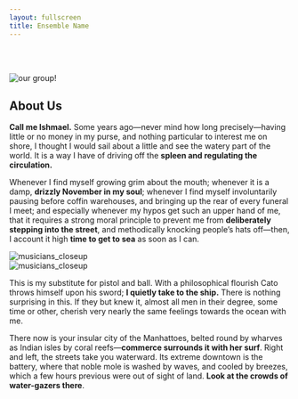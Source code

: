```yaml
---
layout: fullscreen
title: Ensemble Name
---
```


<div style="height: 3rem;"></div>

<img src="{{ site.baseurl }}/assets/img/band.jpeg" alt="our group!" class="full-banner">

## About Us

<div class="text-image-row">
  <div class="text-column">
    <p>
    <strong>Call me Ishmael.</strong> Some years ago—never mind how long precisely—having little or no money in my purse, and nothing particular to interest me on shore, I thought I would sail about a little and see the watery part of the world. It is a way I have of driving off the <strong>spleen and regulating the circulation.</strong>
    </p>
    <p>
    Whenever I find myself growing grim about the mouth; whenever it is a damp, <strong>drizzly November in my soul</strong>; whenever I find myself involuntarily pausing before coffin warehouses, and bringing up the rear of every funeral I meet; and especially whenever my hypos get such an upper hand of me, that it requires a strong moral principle to prevent me from <strong>deliberately stepping into the street</strong>, and methodically knocking people’s hats off—then, I account it high <strong>time to get to sea</strong> as soon as I can. 
    </p>
  </div>
  <div class="image-column">
    <img src="{{ site.baseurl }}/assets/img/vln.jpeg" alt="musicians_closeup" />
  </div>
</div>

<div class="text-image-row">
  <div class="image-column">
    <img src="{{ site.baseurl }}/assets/img/duo.jpeg" alt="musicians_closeup" />
  </div>
  <div class="text-column">
    <p>
    This is my substitute for pistol and ball. With a philosophical flourish Cato throws himself upon his sword; <strong>I quietly take to the ship.</strong> There is nothing surprising in this. If they but knew it, almost all men in their degree, some time or other, cherish very nearly the same feelings towards the ocean with me.
    <p>
    </p>
    There now is your insular city of the Manhattoes, belted round by wharves as Indian isles by coral reefs—<strong>commerce surrounds it with her surf</strong>. Right and left, the streets take you waterward. Its extreme downtown is the battery, where that noble mole is washed by waves, and cooled by breezes, which a few hours previous were out of sight of land. <strong>Look at the crowds of water-gazers there</strong>.
    </p>
  </div>
</div>



